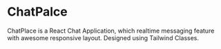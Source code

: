 
# ChatPalce
ChatPlace is a React Chat Application, which realtime messaging feature with awesome responsive layout. Designed using Tailwind Classes.

